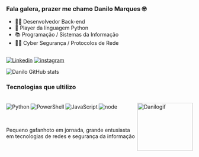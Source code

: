 
### Fala galera, prazer me chamo Danilo Marques 🤓

- 👨‍💻 Desenvolvedor Back-end
- 🗿  Player da linguagem Python 
- 📚 Programação / Sistemas da Informação
- 👨‍💻 Cyber Segurança / Protocolos de Rede

##
[![Linkedin](https://img.shields.io/badge/LinkedIn-0077B5?style=for-the-badge&logo=linkedin&logoColor=white)](www.linkedin.com/in/danilo-m-049386234)
[![instagram](https://img.shields.io/badge/Instagram-E4405F?style=for-the-badge&logo=instagram&logoColor=white)](https://www.instagram.com/devmarqs/?next=%2F)

![Danilo GitHub stats](https://github-readme-stats.vercel.app/api?username=bankmarqs&show_icons=true&theme=dracula)

### Tecnologias que ultilizo
<div style="display: inline_block"><br/>
   <img align="center" alt="Python" src="https://img.shields.io/badge/Python-3776AB?style=for-the-badge&logo=python&logoColor=white" />
   <img align="center" alt="PowerShell" src="https://img.shields.io/badge/Powershell-2CA5E0?style=for-the-badge&logo=powershell&logoColor=white" />
   <img align="center" alt="JavaScript" src="https://img.shields.io/badge/JavaScript-F7DF1E?style=for-the-badge&logo=javascript&logoColor=black" />
   <img align="center" alt="node" src="https://img.shields.io/badge/Node.js-43853D?style=for-the-badge&logo=node.js&logoColor=white" />
   <img align="right" alt="Danilogif" height="130" width="150" src="https://cdn.discordapp.com/attachments/1031648385595346966/1067352293265117204/01a.gif">
</div><br/> 

##

Pequeno gafanhoto em jornada, grande entusiasta em tecnologias de redes e segurança da informação
